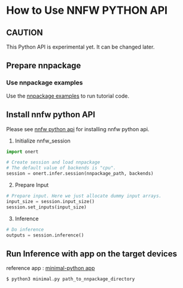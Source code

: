 # How to Use NNFW PYTHON API

## CAUTION

This Python API is experimental yet. It can be changed later.

## Prepare nnpackage

### Use nnpackage examples

Use the [nnpackage examples](https://github.com/Samsung/ONE/tree/master/nnpackage/examples/v1.0.0) to run tutorial code.

## Install nnfw python API

Please see [nnfw python api](https://github.com/SAMSUNG/ONE/tree/master/infra/nnfw/python) for installing nnfw python api.

1. Initialize nnfw_session

```python
import onert

# Create session and load nnpackage
# The default value of backends is "cpu".
session = onert.infer.session(nnpackage_path, backends)
```

2. Prepare Input

```python
# Prepare input. Here we just allocate dummy input arrays.
input_size = session.input_size()
session.set_inputs(input_size)
```

3. Inference

```python
# Do inference
outputs = session.inference()
```

## Run Inference with app on the target devices

reference app : [minimal-python app](https://github.com/Samsung/ONE/blob/master/runtime/onert/sample/minimal-python)

```
$ python3 minimal.py path_to_nnpackage_directory
```
